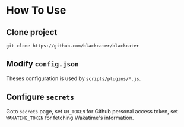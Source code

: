 # How To Use

## Clone project

```shell
git clone https://github.com/blackcater/blackcater
```

## Modify `config.json`

Theses configuration is used by `scripts/plugins/*.js`.

## Configure `secrets`

Goto `secrets` page, set `GH_TOKEN` for Github personal access token, set `WAKATIME_TOKEN` for fetching Wakatime's
information.
